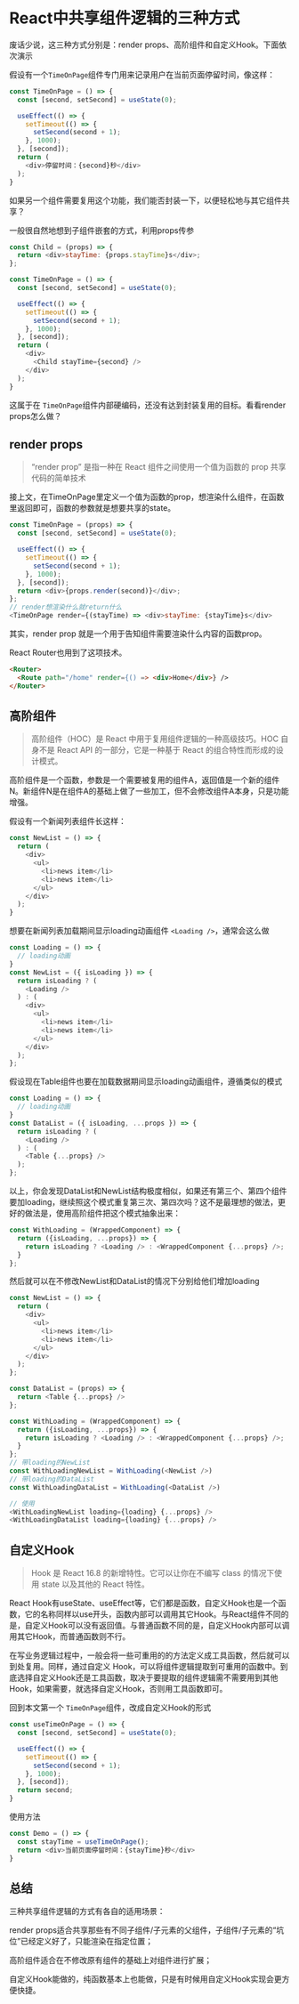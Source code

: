 # React中共享组件逻辑的三种方式

废话少说，这三种方式分别是：render props、高阶组件和自定义Hook。下面依次演示

假设有一个```TimeOnPage```组件专门用来记录用户在当前页面停留时间，像这样：

```js
const TimeOnPage = () => {
  const [second, setSecond] = useState(0);

  useEffect(() => {
    setTimeout(() => {
      setSecond(second + 1);
    }, 1000);
  }, [second]);
  return (
    <div>停留时间：{second}秒</div>
  );
}
```
如果另一个组件需要复用这个功能，我们能否封装一下，以便轻松地与其它组件共享？

一般很自然地想到子组件嵌套的方式，利用props传参

```js
const Child = (props) => {
  return <div>stayTime: {props.stayTime}s</div>;
};

const TimeOnPage = () => {
  const [second, setSecond] = useState(0);

  useEffect(() => {
    setTimeout(() => {
      setSecond(second + 1);
    }, 1000);
  }, [second]);
  return (
    <div>
      <Child stayTime={second} />
    </div>
  );
}
```

这属于在 ```TimeOnPage```组件内部硬编码，还没有达到封装复用的目标。看看render props怎么做？

## render props

 > “render prop” 是指一种在 React 组件之间使用一个值为函数的 prop 共享代码的简单技术

接上文，在TimeOnPage里定义一个值为函数的prop，想渲染什么组件，在函数里返回即可，函数的参数就是想要共享的state。

```js
const TimeOnPage = (props) => {
  const [second, setSecond] = useState(0);

  useEffect(() => {
    setTimeout(() => {
      setSecond(second + 1);
    }, 1000);
  }, [second]);
  return <div>{props.render(second)}</div>;
};
// render想渲染什么就return什么
<TimeOnPage render={(stayTime) => <div>stayTime: {stayTime}s</div>
```
其实，render prop 就是一个用于告知组件需要渲染什么内容的函数prop。

React Router也用到了这项技术。

```html
<Router>
  <Route path="/home" render={() => <div>Home</div>} />
</Router>
```

## 高阶组件

> 高阶组件（HOC）是 React 中用于复用组件逻辑的一种高级技巧。HOC 自身不是 React API 的一部分，它是一种基于 React 的组合特性而形成的设计模式。

高阶组件是一个函数，参数是一个需要被复用的组件A，返回值是一个新的组件N。新组件N是在组件A的基础上做了一些加工，但不会修改组件A本身，只是功能增强。

假设有一个新闻列表组件长这样：

```js
const NewList = () => {
  return (
    <div>
      <ul>
        <li>news item</li>
        <li>news item</li>
      </ul>
    </div>
  );
}
```
想要在新闻列表加载期间显示loading动画组件 ```<Loading />```，通常会这么做

```js
const Loading = () => {
  // loading动画
}
const NewList = ({ isLoading }) => {
  return isLoading ? (
    <Loading />
  ) : (
    <div>
      <ul>
        <li>news item</li>
        <li>news item</li>
      </ul>
    </div>
  );
};
```
假设现在Table组件也要在加载数据期间显示loading动画组件，遵循类似的模式

```js
const Loading = () => {
  // loading动画
}
const DataList = ({ isLoading, ...props }) => {
  return isLoading ? (
    <Loading />
  ) : (
    <Table {...props} />
  );
};
```
以上，你会发现DataList和NewList结构极度相似，如果还有第三个、第四个组件要加loading，继续照这个模式重复第三次、第四次吗？这不是最理想的做法，更好的做法是，使用高阶组件把这个模式抽象出来：

```js
const WithLoading = (WrappedComponent) => {
  return ({isLoading, ...props}) => {
    return isLoading ? <Loading /> : <WrappedComponent {...props} />;
  }
};
```

然后就可以在不修改NewList和DataList的情况下分别给他们增加loading

```js
const NewList = () => {
  return (
    <div>
      <ul>
        <li>news item</li>
        <li>news item</li>
      </ul>
    </div>
  );
};

const DataList = (props) => {
  return <Table {...props} />
};

const WithLoading = (WrappedComponent) => {
  return ({isLoading, ...props}) => {
    return isLoading ? <Loading /> : <WrappedComponent {...props} />;
  }
};
// 带loading的NewList
const WithLoadingNewList = WithLoading(<NewList />)
// 带loading的DataList
const WithLoadingDataList = WithLoading(<DataList />)

// 使用
<WithLoadingNewList loading={loading} {...props} />
<WithLoadingDataList loading={loading} {...props} />
```

## 自定义Hook

> Hook 是 React 16.8 的新增特性。它可以让你在不编写 class 的情况下使用 state 以及其他的 React 特性。

React Hook有useState、useEffect等，它们都是函数，自定义Hook也是一个函数，它的名称同样以use开头，函数内部可以调用其它Hook。与React组件不同的是，自定义Hook可以没有返回值。与普通函数不同的是，自定义Hook内部可以调用其它Hook，而普通函数则不行。

在写业务逻辑过程中，一般会将一些可重用的的方法定义成工具函数，然后就可以到处复用。同样，通过自定义 Hook，可以将组件逻辑提取到可重用的函数中。到底选择自定义Hook还是工具函数，取决于要提取的组件逻辑需不需要用到其他Hook，如果需要，就选择自定义Hook，否则用工具函数即可。

回到本文第一个 ```TimeOnPage```组件，改成自定义Hook的形式

```js
const useTimeOnPage = () => {
  const [second, setSecond] = useState(0);

  useEffect(() => {
    setTimeout(() => {
      setSecond(second + 1);
    }, 1000);
  }, [second]);
  return second;
}
```
使用方法
```js
const Demo = () => {
  const stayTime = useTimeOnPage();
  return <div>当前页面停留时间：{stayTime}秒</div>
}
```

## 总结
三种共享组件逻辑的方式有各自的适用场景：

render props适合共享那些有不同子组件/子元素的父组件，子组件/子元素的“坑位”已经定义好了，只能渲染在指定位置；

高阶组件适合在不修改原有组件的基础上对组件进行扩展；

自定义Hook能做的，纯函数基本上也能做，只是有时候用自定义Hook实现会更方便快捷。



